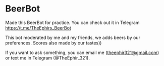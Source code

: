 # BeerBot
Made this BeerBot for practice. 
You can check out it in Telegram https://t.me/TheEphirs_BeerBot

This bot moderated by me and my friends, we adds beers by our preferences. Scores also made by our tastes))

If you want to ask something, you can email me (theephir321@gmail.com) or text me in Telegram (@TheEphir_321). 
